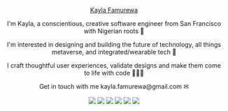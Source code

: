 

 <p align="center"><a href="https://kaylafamurewa.com" style={color:"white"}>Kayla Famurewa</a></p>

 <p align="center"> I'm Kayla, a conscientious, creative software engineer from San Francisco with Nigerian roots 🌱 </p>

 <p align="center"> I'm interested in designing and building the future of technology, all things metaverse, and integrated/wearable tech 💫 </p>

 <p align="center"> I craft thoughtful user experiences, validate designs and make them come to life with code 👩🏾‍💻</p>
 
  <p align="center"> Get in touch with me kayla.famurewa@gmail.com ✉</p>
  <div align="center">
 
<img align="center" img src="https://img.icons8.com/external-tal-revivo-bold-tal-revivo/24/ffffff/external-javascript-is-a-high-level-interpreted-programming-language-logo-bold-tal-revivo.png"/>
<img align="center" img src="https://img.icons8.com/small/24/ffffff/html.png"/>
<img align="center" img src="https://img.icons8.com/small/24/ffffff/css.png"/>
<img align="center" img src="https://img.icons8.com/external-tal-revivo-bold-tal-revivo/24/ffffff/external-react-a-javascript-library-for-building-user-interfaces-logo-bold-tal-revivo.png"/>
<img align="center" img src="https://img.icons8.com/external-tal-revivo-light-tal-revivo/24/ffffff/external-redux-an-open-source-javascript-library-for-managing-application-state-logo-light-tal-revivo.png"/>
<img align="center" img src="https://img.icons8.com/external-tal-revivo-bold-tal-revivo/24/ffffff/external-nodejs-is-an-open-source-cross-platform-javascript-run-time-environment-logo-bold-tal-revivo.png"/>

</div>


<!---
kfam22/kfam22 is a ✨ special ✨ repository because its `README.md` (this file) appears on your GitHub profile.
You can click the Preview link to take a look at your changes.
--->
